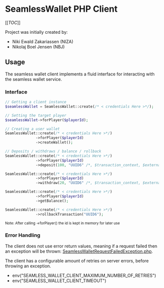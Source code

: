 # SeamlessWallet PHP Client

[[_TOC_]]

Project was initially created by:

- Niki Ewald Zakariassen (NIZA)
- Nikolaj Boel Jensen (NBJ)

## Usage
The seamless wallet client implements a fluid interface for interacting with the seamless wallet service.

### Interface
```php
// Getting a client instance
$seamlessWallet = SeamlessWallet::create(/* < credentials Here >*/);

// Setting the target player
$seamlessWallet->forPlayer($playerId);
```

```php
// Creating a user wallet
SeamlessWallet::create(/* < credentials Here >*/)
              ->forPlayer($playerId)
              ->createWallet();
```

```php
// Deposits / withdraws / balance / rollback
SeamlessWallet::create(/* < credentials Here >*/)
              ->forPlayer($playerId)
              ->deposit(100, "UUID6" /*, $transaction_context, $external_id */);

SeamlessWallet::create(/* < credentials Here >*/)
              ->forPlayer($playerId)
              ->withdraw(20, "UUID6" /*, $transaction_context, $external_id */);

SeamlessWallet::create(/* < credentials Here >*/)
              ->forPlayer($playerId)
              ->getBalance();

SeamlessWallet::create(/* < credentials Here >*/)
              ->rollbackTransaction("UUID6");
```
<small>Note: After calling ->forPlayer() the id is kept in memory for later use</small>

### Error Handling

The client does not use error return values, meaning if a request failed then an exception will be thrown: [SeamlessWalletRequestFailedException.php](src/SeamlessWallet/Exceptions/SeamlessWalletRequestFailedException.php).

The client has a configurable amount of retries on server errors, before throwing an exception.
- env("SEAMLESS_WALLET_CLIENT_MAXIMUM_NUMBER_OF_RETRIES")
- env("SEAMLESS_WALLET_CLIENT_TIMEOUT")
